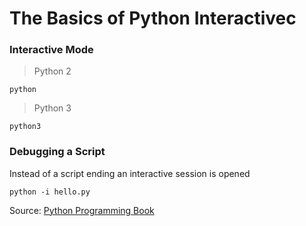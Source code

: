 # The Basics of Python Interactivec

### Interactive Mode

> Python 2

`python`

> Python 3

`python3`

### Debugging a Script 

Instead of a script ending an interactive session is opened

`python -i hello.py`



Source: [Python Programming Book](https://en.wikibooks.org/wiki/Python_Programming)